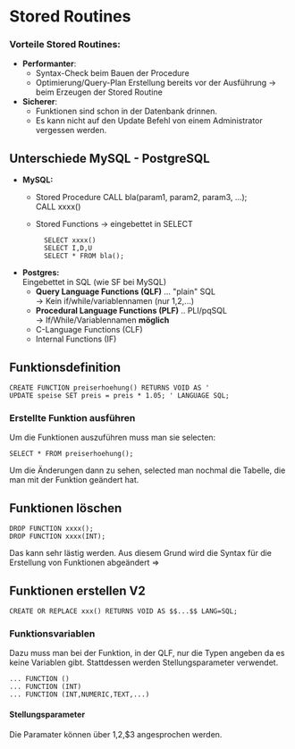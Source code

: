 # Stored Routines

### Vorteile Stored Routines:
- __Performanter__:
    - Syntax-Check beim Bauen der Procedure
    - Optimierung/Query-Plan Erstellung bereits vor der Ausführung -> beim Erzeugen der Stored Routine
- __Sicherer__:  
    - Funktionen sind schon in der Datenbank drinnen.
    - Es kann nicht auf den Update Befehl von einem Administrator vergessen werden.

## Unterschiede MySQL - PostgreSQL
- __MySQL:__
    - Stored Procedure CALL bla(param1, param2, param3, ...);  
    CALL xxxx()
    - Stored Functions -> eingebettet in SELECT  

            SELECT xxxx()
            SELECT I,D,U
            SELECT * FROM bla();
- __Postgres:__  
    Eingebettet in SQL (wie SF bei MySQL)
    - __Query Language Functions (QLF)__ ... "plain" SQL  
    -> Kein if/while/variablennamen (nur $1,$2,...)
    - __Procedural Language Functions (PLF)__ .. PLI/pqSQL  
    -> If/While/Variablennamen __möglich__
    - C-Language Functions (CLF)
    - Internal Functions (IF)

## Funktionsdefinition
    CREATE FUNCTION preiserhoehung() RETURNS VOID AS '
    UPDATE speise SET preis = preis * 1.05; ' LANGUAGE SQL;

### Erstellte Funktion ausführen
Um die Funktionen auszuführen muss man sie selecten:

    SELECT * FROM preiserhoehung();
Um die Änderungen dann zu sehen, selected man nochmal die Tabelle, die man mit der Funktion geändert hat.

## Funktionen löschen

    DROP FUNCTION xxxx();
    DROP FUNCTION xxxx(INT);
Das kann sehr lästig werden. Aus diesem Grund wird die Syntax für die Erstellung von Funktionen abgeändert =>

## Funktionen erstellen V2

    CREATE OR REPLACE xxx() RETURNS VOID AS $$...$$ LANG=SQL;

### Funktionsvariablen
Dazu muss man bei der Funktion, in der QLF, nur die Typen angeben da es keine Variablen gibt. Stattdessen werden Stellungsparameter verwendet.

    ... FUNCTION ()
    ... FUNCTION (INT)
    ... FUNCTION (INT,NUMERIC,TEXT,...)
#### Stellungsparameter
Die Paramater können über $1,$2,$3 angesprochen werden.